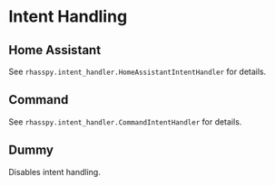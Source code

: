 # Intent Handling

## Home Assistant

See `rhasspy.intent_handler.HomeAssistantIntentHandler` for details.

## Command

See `rhasspy.intent_handler.CommandIntentHandler` for details.

## Dummy

Disables intent handling.
